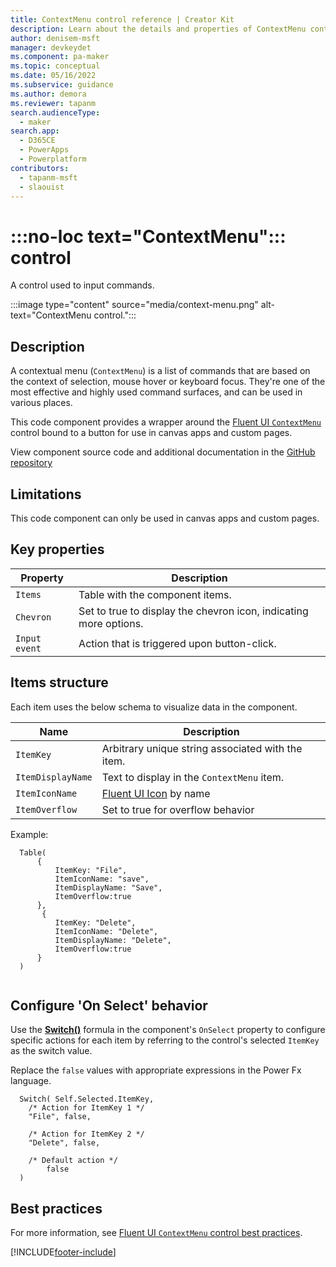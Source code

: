 ```yaml
---
title: ContextMenu control reference | Creator Kit
description: Learn about the details and properties of ContextMenu control in the Creator Kit.
author: denisem-msft
manager: devkeydet
ms.component: pa-maker
ms.topic: conceptual
ms.date: 05/16/2022
ms.subservice: guidance
ms.author: demora
ms.reviewer: tapanm
search.audienceType: 
  - maker
search.app: 
  - D365CE
  - PowerApps
  - Powerplatform
contributors:
  - tapanm-msft
  - slaouist
---
```


# :::no-loc text="ContextMenu"::: control

A control used to input commands.

:::image type="content" source="media/context-menu.png" alt-text="ContextMenu control.":::

## Description

A contextual menu (`ContextMenu`) is a list of commands that are based on the context of selection, mouse hover or keyboard focus. They're one of the most effective and highly used command surfaces, and can be used in various places.

This code component provides a wrapper around the [Fluent UI `ContextMenu`](https://developer.microsoft.com/fluentui#/controls/web/contextualmenu) control bound to a button for use in canvas apps and custom pages.

View component source code and additional documentation in the [GitHub repository](https://github.com/microsoft/powercat-creator-kit)

## Limitations

This code component can only be used in canvas apps and custom pages.

## Key properties

| Property | Description |
| -------- | ----------- |
| `Items` | Table with the component items. |
| `Chevron` | Set to true to display the chevron icon, indicating more options. |
| `Input event` | Action that is triggered upon button-click. |

## Items structure

Each item uses the below schema to visualize data in the component.

| Name | Description |
| ------ | ----------- |
| `ItemKey` | Arbitrary unique string associated with the item. |
| `ItemDisplayName` | Text to display in the `ContextMenu` item. |
| `ItemIconName` | [Fluent UI Icon](https://uifabricicons.azurewebsites.net/) by name |
| `ItemOverflow` | Set to true for overflow behavior |

Example:

  ```powerapps-dot
    Table(
        {
            ItemKey: "File",
            ItemIconName: "save",
            ItemDisplayName: "Save",
            ItemOverflow:true
        },
         {
            ItemKey: "Delete",
            ItemIconName: "Delete",
            ItemDisplayName: "Delete",
            ItemOverflow:true
        }
    )
    
  ```

## Configure 'On Select' behavior

Use the [**Switch()**](/power-apps/maker/canvas-apps/functions/function-if) formula in the component's `OnSelect` property to configure specific actions for each item by referring to the control's selected `ItemKey` as the switch value.

Replace the `false` values with appropriate expressions in the Power Fx language.

  ```powerapps-dot
    Switch( Self.Selected.ItemKey,
      /* Action for ItemKey 1 */
      "File", false,
      
      /* Action for ItemKey 2 */
      "Delete", false,
    
      /* Default action */
          false
    )
  ```

## Best practices

For more information, see [Fluent UI `ContextMenu` control best practices](https://developer.microsoft.com/fluentui#/controls/web/contextmenu).

[!INCLUDE[footer-include](../../includes/footer-banner.md)]